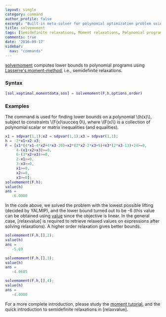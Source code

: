 ```yaml
---
layout: single
category: command
author_profile: false
excerpt: "Built-in meta-solver for polynomial optimization problem using semidefinite relaxations"
title: solvemoment
tags: [Semidefinite relaxations, Moment relaxations, Polynomial programming]
comments: true
date: '2016-09-17'
sidebar:
  nav: "commands"
---
```


[solvemoment](/command/solvemoment)  computes lower bounds to polynomial programs using [Lasserre's moment-method](/reference/), i.e., semidefinite relaxations.

### Syntax

````matlab
[sol,xoptimal,momentdata,sos] = solvemoment(F,h,options,order)
````

### Examples

The command is used for finding lower bounds on a polynomial \\(h(x)\\), subject to constraints \\(F(x)\succeq 0\\), where \\(F(x)\\) is a collection of polynomial scalar or matrix inequalities (and equalities).

````matlab
x1 = sdpvar(1,1);x2 = sdpvar(1,1);x3 = sdpvar(1,1);
h = -2*x1+x2-x3;
F = [x1*(4*x1-4*x2+4*x3-20)+x2*(2*x2-2*x3+9)+x3*(2*x3-13)+24>=0,
     4-(x1+x2+x3)>=0,
     6-(3*x2+x3)>=0,
     2-x1>=0,
     3-x3>=0,
     x1>=0,
     x2>=0,
     x3>=0];
solvemoment(F,h);
value(h)
ans =
   -6.0000
````

In the code above, we solved the problem with the lowest possible lifting (decided by YALMIP), and the lower bound turned out to be -6 (this value can be obtained using [value](/command/value) since the objective is linear. In the general case, [relaxvalue] is required to retrieve relaxed values on expressions after solving relaxations). A higher order relaxation gives better bounds.

````matlab
solvemoment(F,h,[],2);
value(h)
ans =
   -5.69

solvemoment(F,h,[],3);
value(h)
ans =
   -4.0685

solvemoment(F,h,[],4);
value(h)
ans =
   -4.0000
````

For a more complete introduction, please study the [moment tutorial](/tutorial/momentrelaxations), and the quick introduction to semidefinite relaxations in [relaxvalue].

